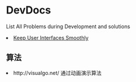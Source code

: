 # DevDocs
List All Problems during Development and solutions

<li><a href=" http://blog.ibireme.com/2015/11/12/smooth_user_interfaces_for_ios/">Keep User Interfaces Smoothly</a></li>


<h2>算法</h2>
<li>http://visualgo.net/ 通过动画演示算法</li>
